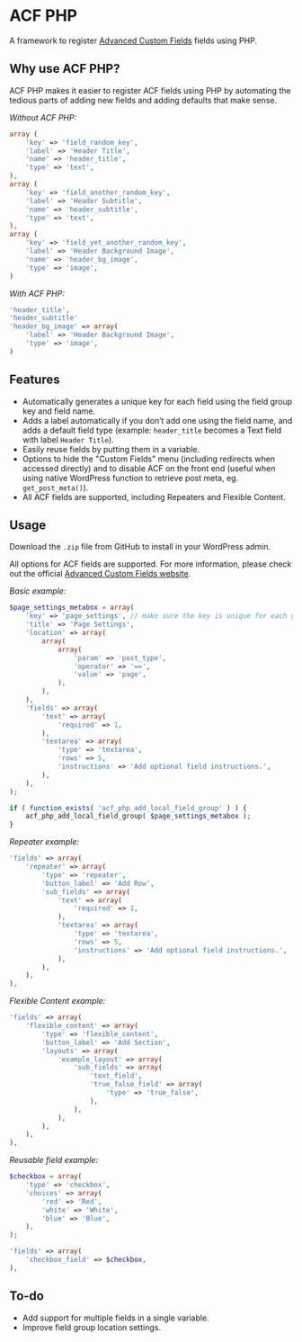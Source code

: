 ACF PHP
=========================

A framework to register [Advanced Custom Fields](https://wordpress.org/plugins/advanced-custom-fields/) fields using PHP.

## Why use ACF PHP?

ACF PHP makes it easier to register ACF fields using PHP by automating the tedious parts of adding new fields and adding defaults that make sense.

*Without ACF PHP:*

```php
array (
	'key' => 'field_random_key',
	'label' => 'Header Title',
	'name' => 'header_title',
	'type' => 'text',
),
array (
	'key' => 'field_another_random_key',
	'label' => 'Header Subtitle',
	'name' => 'header_subtitle',
	'type' => 'text',
),
array (
	'key' => 'field_yet_another_random_key',
	'label' => 'Header Background Image',
	'name' => 'header_bg_image',
	'type' => 'image',
)
```

*With ACF PHP:*

```php
'header_title',
'header_subtitle'
'header_bg_image' => array(
	'label' => 'Header Background Image',
	'type' => 'image',
)
```

## Features

* Automatically generates a unique key for each field using the field group key and field name.
* Adds a label automatically if you don’t add one using the field name, and adds a default field type (example: `header_title` becomes a Text field with label `Header Title`).
* Easily reuse fields by putting them in a variable.
* Options to hide the "Custom Fields" menu (including redirects when accessed directly) and to disable ACF on the front end (useful when using native WordPress function to retrieve post meta, eg. `get_post_meta()`).
* All ACF fields are supported, including Repeaters and Flexible Content.

## Usage

Download the `.zip` file from GitHub to install in your WordPress admin.

All options for ACF fields are supported. For more information, please check out the official [Advanced Custom Fields website](https://www.advancedcustomfields.com/resources/register-fields-via-php/).

*Basic example:*

```php
$page_settings_metabox = array(
	'key' => 'page_settings', // make sure the key is unique for each group
	'title' => 'Page Settings',
	'location' => array(
		array(
			array(
				'param' => 'post_type',
				'operator' => '==',
				'value' => 'page',
			),
		),
	),
	'fields' => array(
		'text' => array(
			'required' => 1,
		),
		'textarea' => array(
			'type' => 'textarea',
			'rows' => 5,
			'instructions' => 'Add optional field instructions.',
		),
	),
);

if ( function_exists( 'acf_php_add_local_field_group' ) ) {
	acf_php_add_local_field_group( $page_settings_metabox );
}
```

*Repeater example:*

```php
'fields' => array(
	'repeater' => array(
		'type' => 'repeater',
		'button_label' => 'Add Row',
		'sub_fields' => array(
			'text' => array(
				'required' => 1,
			),
			'textarea' => array(
				'type' => 'textarea',
				'rows' => 5,
				'instructions' => 'Add optional field instructions.',
			),
		),
	),
),
```

*Flexible Content example:*

```php
'fields' => array(
	'flexible_content' => array(
		'type' => 'flexible_content',
		'button_label' => 'Add Section',
		'layouts' => array(
			'example_layout' => array(
				'sub_fields' => array(
					'text_field',
					'true_false_field' => array(
						'type' => 'true_false',
					),
				),
			),
		),
	),
),
```

*Reusable field example:*

```php
$checkbox = array(
	'type' => 'checkbox',
	'choices' => array(
		'red' => 'Red',
		'white' => 'White',
		'blue' => 'Blue',
	),
);

'fields' => array(
	'checkbox_field' => $checkbox,
),
```

## To-do
* Add support for multiple fields in a single variable.
* Improve field group location settings.

